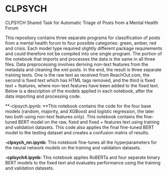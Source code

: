 # CLPSYCH
CLPSYCH Shared Task for Automatic Triage of Posts from a Mental Health Forum

This repository contains three separate programs for classification of posts from a mental health forum to four possible categories: green, amber, red and crisis. Each model type required slightly different package requirements and could therefore not be compiled into one single program. The portion of the notebook that imports and processes the data is the same in all three files. Data preprocessing involves deriving non-text features from the metadata and cleaning the xml posts. In the end, the result is three separate training texts. One is the raw text as received from ReachOut.com, the second is fixed text which has HTML tags removed, and the third is fixed text + features, where non-text features have been added to the fixed text. Below is a description of the models applied in each notebook, after the data importing and processing code.

**-clpsych.ipynb: **This notebook contains the code for the four base models (random, majority, and XGBoost and logistic regression, the later two both using non-text features only). This notebook contains the fine-tuned BERT model on the raw, fixed and fixed + features text using training and validation datasets. This code also applies the final fine-tuned BERT model to the testing dataset and creates a confusion matrix of results.

**-clpsych_nn.ipynb:** This notebook fine-tunes all the hyperparameters for the neural network models on the training and validation datasets.

**-cplsych4.ipynb:** This notebook applies RoBERTa and four separate binary BERT models to the fixed text and evaluates performance using the training and validation datasets.

